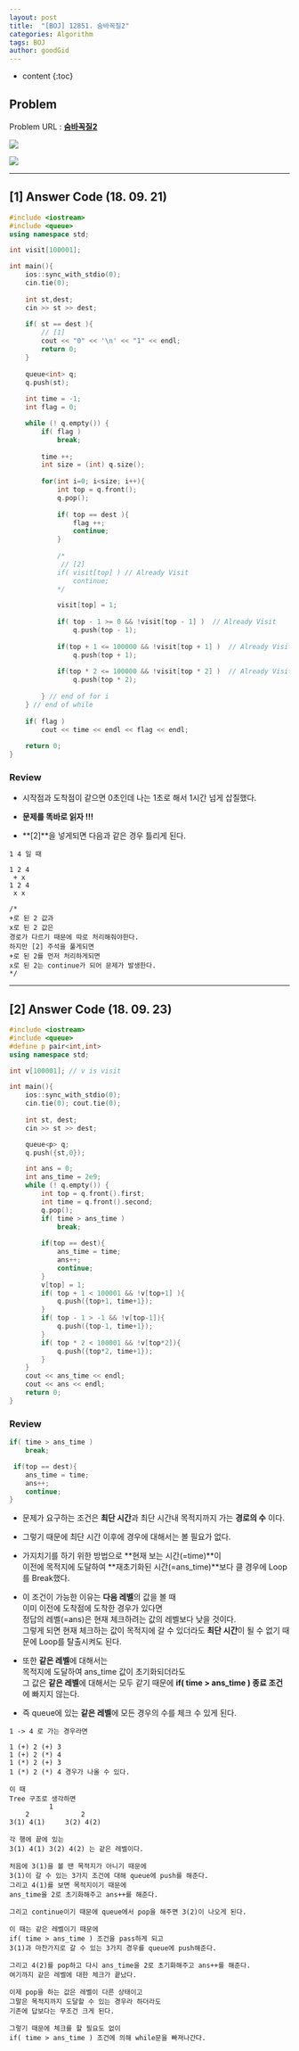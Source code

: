 ```yaml
---
layout: post
title:  "[BOJ] 12851. 숨바꼭질2"
categories: Algorithm
tags: BOJ
author: goodGid
---
```

* content
{:toc}

## Problem

Problem URL : **[숨바꼭질2](https://www.acmicpc.net/problem/12851)**












![](/assets/img/algorithm/12851_1.png)

![](/assets/img/algorithm/12851_2.png)

---


## [1] Answer Code (18. 09. 21)

``` cpp
#include <iostream>
#include <queue>
using namespace std;

int visit[100001];

int main(){
    ios::sync_with_stdio(0);
    cin.tie(0);
    
    int st,dest;
    cin >> st >> dest;
    
    if( st == dest ){
        // [1]
        cout << "0" << '\n' << "1" << endl;
        return 0;
    }
    
    queue<int> q;
    q.push(st);
    
    int time = -1;
    int flag = 0;

    while (! q.empty()) {
        if( flag )
            break;
        
        time ++;
        int size = (int) q.size();
        
        for(int i=0; i<size; i++){
            int top = q.front();
            q.pop();
            
            if( top == dest ){
                flag ++;
                continue;
            }
    
            /*
             // [2]
            if( visit[top] ) // Already Visit
                continue;
            */

            visit[top] = 1;
            
            if( top - 1 >= 0 && !visit[top - 1] )  // Already Visit
                q.push(top - 1);
            
            if(top + 1 <= 100000 && !visit[top + 1] )  // Already Visit
                q.push(top + 1);
            
            if(top * 2 <= 100000 && !visit[top * 2] )  // Already Visit
                q.push(top * 2);
            
        } // end of for i
    } // end of while
    
    if( flag )
        cout << time << endl << flag << endl;
    
    return 0;
}
```

### Review

* 시작점과 도착점이 같으면 0초인데 나는 1초로 해서 1시간 넘게 삽질했다. 

* **문제를 똑바로 읽자 !!!**

* **[2]**을 넣게되면 다음과 같은 경우 틀리게 된다.

```
1 4 일 때

1 2 4
 + x
1 2 4
 x x

/*
+로 된 2 값과
x로 된 2 값은 
경로가 다르기 때문에 따로 처리해줘야한다.
하지만 [2] 주석을 풀게되면
+로 된 2를 먼저 처리하게되면
x로 된 2는 continue가 되어 문제가 발생한다.
*/
```


---



## [2] Answer Code (18. 09. 23)

``` cpp
#include <iostream>
#include <queue>
#define p pair<int,int>
using namespace std;

int v[100001]; // v is visit

int main(){
    ios::sync_with_stdio(0);
    cin.tie(0); cout.tie(0);
    
    int st, dest;
    cin >> st >> dest;

    queue<p> q;
    q.push({st,0});

    int ans = 0;
    int ans_time = 2e9;
    while (! q.empty()) {
        int top = q.front().first;
        int time = q.front().second;
        q.pop();
        if( time > ans_time )
            break;
        
        if(top == dest){
            ans_time = time;
            ans++;
            continue;
        }
        v[top] = 1;
        if( top + 1 < 100001 && !v[top+1] ){
            q.push({top+1, time+1});
        }
        if( top - 1 > -1 && !v[top-1]){
            q.push({top-1, time+1});
        }
        if( top * 2 < 100001 && !v[top*2]){
            q.push({top*2, time+1});
        }
    }
    cout << ans_time << endl;
    cout << ans << endl;
    return 0;
}
```

### Review

``` cpp
if( time > ans_time )
    break;

 if(top == dest){
    ans_time = time;
    ans++;
    continue;
}
```

* 문제가 요구하는 조건은 **최단 시간**과 최단 시간내 목적지까지 가는 **경로의 수** 이다.

* 그렇기 때문에 최단 시간 이후에 경우에 대해서는 볼 필요가 없다. 

* 가지치기를 하기 위한 방법으로 **현재 보는 시간(=time)**이 <br> 이전에 목적지에 도달하여 **재초기화된 시간(=ans_time)**보다 클 경우에 Loop를 Break했다.

* 이 조건이 가능한 이유는 **다음 레벨**의 값을 볼 때 <br> 이미 이전에 도착점에 도착한 경우가 있다면 <br> 정답의 레벨(=ans)은 현재 체크하려는 값의 레벨보다 낮을 것이다. <br> 그렇게 되면 현재 체크하는 값이 목적지에 갈 수 있더라도 **최단 시간**이 될 수 없기 때문에 Loop를 탈출시켜도 된다.

* 또한 **같은 레벨**에 대해서는 <br> 목적지에 도달하여 ans_time 값이 초기화되더라도 <br> 그 값은 **같은 레벨**에 대해서는 모두 같기 때문에 **if( time > ans_time ) 종료 조건**에 빠지지 않는다.

* 즉 queue에 있는 **같은 레벨**에 모든 경우의 수를 체크 수 있게 된다.


```
1 -> 4 로 가는 경우라면

1 (+) 2 (+) 3
1 (+) 2 (*) 4
1 (*) 2 (+) 3
1 (*) 2 (*) 4 경우가 나올 수 있다.

이 때 
Tree 구조로 생각하면
          1
    2             2 
3(1) 4(1)     3(2) 4(2)

각 행에 끝에 있는
3(1) 4(1) 3(2) 4(2) 는 같은 레벨이다.

처음에 3(1)을 볼 땐 목적지가 아니기 때문에 
3(1)이 갈 수 있는 3가지 조건에 대해 queue에 push를 해준다.
그리고 4(1)를 보면 목적지이기 때문에
ans_time을 2로 초기화해주고 ans++를 해준다. 

그리고 continue이기 때문에 queue에서 pop을 해주면 3(2)이 나오게 된다.

이 때는 같은 레벨이기 때문에 
if( time > ans_time ) 조건을 pass하게 되고 
3(1)과 마찬가지로 갈 수 있는 3가지 경우를 queue에 push해준다.

그리고 4(2)를 pop하고 다시 ans_time을 2로 초기화해주고 ans++를 해준다.
여기까지 같은 레벨에 대한 체크가 끝났다.

이제 pop을 하는 값은 레벨이 다른 상태이고
그말은 목적지까지 도달할 수 있는 경우라 하더라도
기존에 답보다는 무조건 크게 된다.

그렇기 때문에 체크를 할 필요도 없이
if( time > ans_time ) 조건에 의해 while문을 빠져나간다.
```
